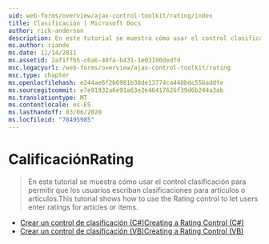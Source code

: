 ```yaml
---
uid: web-forms/overview/ajax-control-toolkit/rating/index
title: Clasificación | Microsoft Docs
author: rick-anderson
description: En este tutorial se muestra cómo usar el control clasificación para permitir que los usuarios escriban clasificaciones para artículos o artículos.
ms.author: riande
ms.date: 11/14/2011
ms.assetid: 2af1ffb5-c6a6-40fa-b431-1e03190dedfd
msc.legacyurl: /web-forms/overview/ajax-control-toolkit/rating
msc.type: chapter
ms.openlocfilehash: e244ae6f2b6981b38de13774ca440bdc55baddfe
ms.sourcegitcommit: e7e91932a6e91a63e2e46417626f39d6b244a3ab
ms.translationtype: MT
ms.contentlocale: es-ES
ms.lasthandoff: 03/06/2020
ms.locfileid: "78495985"
---
```

# <a name="rating"></a><span data-ttu-id="51e97-103">Calificación</span><span class="sxs-lookup"><span data-stu-id="51e97-103">Rating</span></span>

> <span data-ttu-id="51e97-104">En este tutorial se muestra cómo usar el control clasificación para permitir que los usuarios escriban clasificaciones para artículos o artículos.</span><span class="sxs-lookup"><span data-stu-id="51e97-104">This tutorial shows how to use the Rating control to let users enter ratings for articles or items.</span></span>

- [<span data-ttu-id="51e97-105">Crear un control de clasificación (C#)</span><span class="sxs-lookup"><span data-stu-id="51e97-105">Creating a Rating Control (C#)</span></span>](creating-a-rating-control-cs.md)
- [<span data-ttu-id="51e97-106">Crear un control de clasificación (VB)</span><span class="sxs-lookup"><span data-stu-id="51e97-106">Creating a Rating Control (VB)</span></span>](creating-a-rating-control-vb.md)
